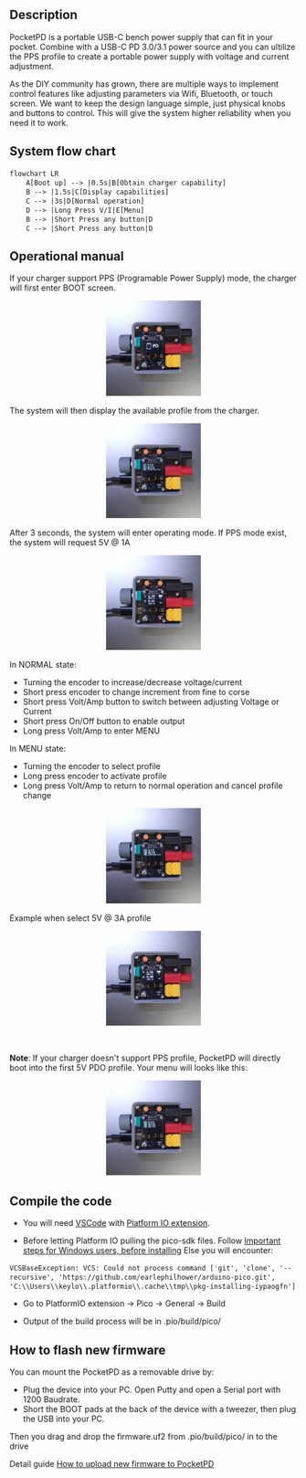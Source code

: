 ## Description
PocketPD is a portable USB-C bench power supply that can fit in your pocket. Combine with a USB-C PD 3.0/3.1 power source and you can ultilize the PPS profile to create a portable power supply with voltage and current adjustment.

As the DIY community has grown, there are multiple ways to implement control features like adjusting parameters via Wifi, Bluetooth, or touch screen. We want to keep the design language simple, just physical knobs and buttons to control. This will give the system higher reliability when you need it to work.

## System flow chart

```mermaid
flowchart LR
    A[Boot up] --> |0.5s|B[Obtain charger capability]
    B --> |1.5s|C[Display capabilities]
    C --> |3s|D[Normal operation]
    D --> |Long Press V/I|E[Menu]
    B --> |Short Press any button|D
    C --> |Short Press any button|D
```

## Operational manual
If your charger support PPS (Programable Power Supply) mode, the charger will first enter BOOT screen.

<p align="center" width="100%">
    <img width="33%" src="media/bootscreen.jpg">
</p>

The system will then display the available profile from the charger.

<p align="center" width="100%">
    <img width="33%" src="media/ppsprofile.jpg">
</p>
After 3 seconds, the system will enter operating mode. If PPS mode exist, the system will request 5V @ 1A

<p align="center" width="100%">
    <img width="33%" src="media/normalpps.jpg">
</p>


In NORMAL state:
+ Turning the encoder to increase/decrease voltage/current
+ Short press encoder to change increment from fine to corse
+ Short press Volt/Amp button to switch between adjusting Voltage or Current
+ Short press On/Off button to enable output
+ Long press Volt/Amp to enter MENU

In MENU state:
+ Turning the encoder to select profile
+ Long press encoder to activate profile
+ Long press Volt/Amp to return to normal operation and cancel profile change

<p align="center" width="100%">
    <img width="33%" src="media/ppsmenu.jpg">
</p>

Example when select 5V @ 3A profile 

<p align="center" width="100%">
    <img width="33%" src="media/normalpdo5V.jpg">
</p>
<br>

**Note**: If your charger doesn't support PPS profile, PocketPD will directly boot into the first 5V PDO profile. Your menu will looks like this:

<p align="center" width="100%">
    <img width="33%" src="media/pdoprofile.jpg">
</p>


## Compile the code
+ You will need [VSCode](https://code.visualstudio.com/download) with [Platform IO extension](https://docs.platformio.org/en/latest/integration/ide/vscode.html#installation).

+ Before letting Platform IO pulling the pico-sdk files. Follow [Important steps for Windows users, before installing](https://arduino-pico.readthedocs.io/en/latest/platformio.html#important-steps-for-windows-users-before-installing)
Else you will encounter:

```
VCSBaseException: VCS: Could not process command ['git', 'clone', '--recursive', 'https://github.com/earlephilhower/arduino-pico.git', 'C:\\Users\\keylo\\.platformio\\.cache\\tmp\\pkg-installing-iypaogfn']
```

+ Go to PlatformIO extension -> Pico -> General -> Build

+ Output of the build process will be in .pio/build/pico/

## How to flash new firmware
You can mount the PocketPD as a removable drive by:
+ Plug the device into your PC. Open Putty and open a Serial port with 1200 Baudrate.
+ Short the BOOT pads at the back of the device with a tweezer, then plug the USB into your PC.

Then you drag and drop the firmware.uf2 from .pio/build/pico/ in to the drive

Detail guide [How to upload new firmware to PocketPD](https://github.com/CentyLab/PocketPD/wiki/How-to-upload-new-firmware-to-PocketPD)